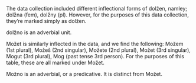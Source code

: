 
The data collection included different inflectional forms of dolžen, namley; dolžna (fem), dolžny (pl). However, for the purposes of this data collection, they’re marked simply as dolžen.

dolžno is an adverbial unit. 


Možet is similarly inflected in the data, and we find the following: Možem (1st plural), Možeš (2nd singular), Možete (2nd plural), Možet (3rd singular), Mogut (3rd plural), Mog (past tense 3rd person). For the purposes of this table, these are all marked under Možet.

Možno is an adverbial, or a predicative. It is distinct from Možet. 
